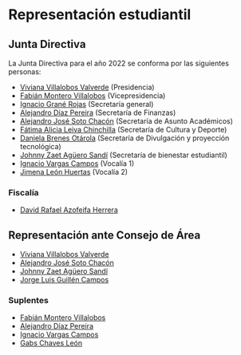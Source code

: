 # Representación estudiantil

## Junta Directiva
La Junta Directiva para el año 2022 se conforma por las siguientes personas:

- [Viviana Villalobos Valverde](https://t.me/Vivi1007) (Presidencia)
- [Fabián Montero Villalobos](https://t.me/fabianmv) (Vicepresidencia)
- [Ignacio Grané Rojas](https://t.me/Ignaciograne) (Secretaría general)
- [Alejandro Díaz Pereira](https://t.me/adiazp) (Secretaría de Finanzas)
- [Alejandro José Soto Chacón](https://t.me/soto3442) (Secretaría de Asunto Académicos)
- [Fátima Alicia Leiva Chinchilla](https://t.me/Faleiva) (Secretaría de Cultura y Deporte)
- [Daniela Brenes Otárola](https://t.me/dani0805) (Secretaría de Divulgación y proyección tecnológica)
- [Johnny Zaet Agüero Sandí](https://t.me/johnny_zaet08) (Secretaría de bienestar estudiantil)
- [Ignacio Vargas Campos](https://t.me/zkwinkle) (Vocalía 1)
- [Jimena León Huertas](https://t.me/mlelnla) (Vocalía 2)

### Fiscalía
- [David Rafael Azofeifa Herrera](https://t.me/DavidAzoherra)

## Representación ante Consejo de Área
- [Viviana Villalobos Valverde](https://t.me/Vivi1007)
- [Alejandro José Soto Chacón](https://t.me/soto3442)
- [Johnny Zaet Agüero Sandí](https://t.me/johnny_zaet08)
- [Jorge Luis Guillén Campos](https://t.me/j_guillen)

### Suplentes
- [Fabián Montero Villalobos](https://t.me/fabianmv)
- [Alejandro Díaz Pereira](https://t.me/adiazp)
- [Ignacio Vargas Campos](https://t.me/zkwinkle)
- [Gabs Chaves León](https://t.me/gachle)
